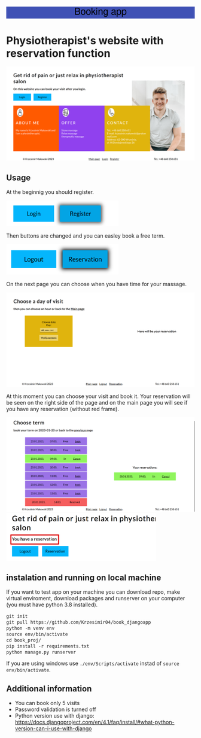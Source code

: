 ![Baner](./img/Booking_app.png)

# Physiotherapist's website with reservation function

![main page](./img/main_page.png)

## Usage

At the beginnig you should register.

<img src="./img/register.png" alt="Register button" width="300"/>

Then buttons are changed and you can easley book a free term.

<img src="./img/reservation.png" alt="Register button" width="300"/>

On the next page you can choose when you have time for your massage.

<img src="./img/date_page.png" alt="Register button" width="800"/>

At this moment you can choose your visit and book it. Your reservation will be seen on the right side of the page and on the main page you will see if you have any reservation (without red frame).

<img src="./img/reservation_2_page.png" alt="Register button" width="800"/>
<img src="./img/visible_reservation.png" alt="Register button" width="400"/>


## instalation and running on local machine
If you want to test app on your machine you can download repo, make virtual enviroment, download packages and runserver on your computer (you must have python 3.8 installed).
```
git init
git pull https://github.com/Krzesimir04/book_djangoapp
python -m venv env
source env/bin/activate
cd book_proj/
pip install -r requirements.txt
python manage.py runserver
```
If you are using windows use `./env/Scripts/activate` instad of `source env/bin/activate`.

## Additional information

- You can book only 5 visits
- Password validation is turned off
- Python version use with django: https://docs.djangoproject.com/en/4.1/faq/install/#what-python-version-can-i-use-with-django